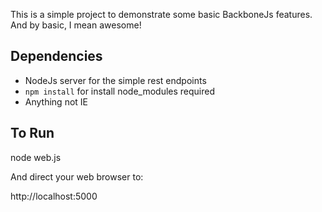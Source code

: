 
This is a simple project to demonstrate some basic BackboneJs features.  And by basic, I mean awesome!

Dependencies
------------

- NodeJs server for the simple rest endpoints
- `npm install` for install node_modules required
- Anything not IE

To Run
------

node web.js

And direct your web browser to:

http://localhost:5000